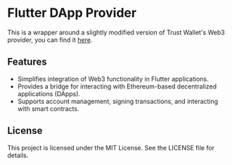 # Flutter DApp Provider

This is a wrapper around a slightly modified version of Trust Wallet's Web3 provider, you can find it [here](https://github.com/Orange-Wallet/web3-provider).

## Features

- Simplifies integration of Web3 functionality in Flutter applications.
- Provides a bridge for interacting with Ethereum-based decentralized applications (DApps).
- Supports account management, signing transactions, and interacting with smart contracts.

## License

This project is licensed under the MIT License. See the LICENSE file for details.